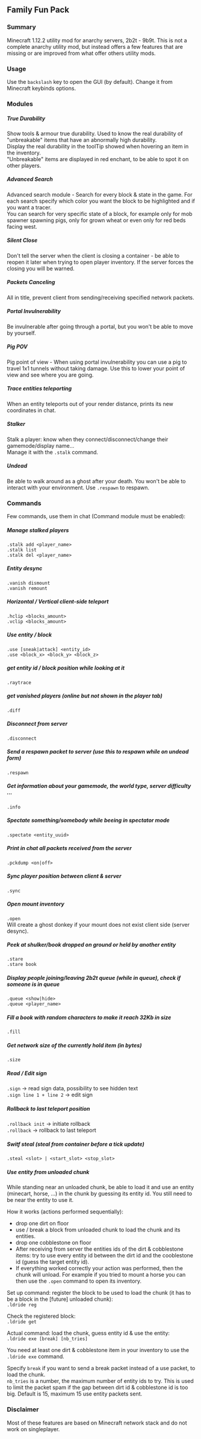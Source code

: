 ## Family Fun Pack

### Summary

Minecraft 1.12.2 utility mod for anarchy servers, 2b2t - 9b9t. This is not a complete anarchy utility mod, but instead offers a few features that are missing or are improved from what offer others utility mods.

### Usage
Use the ```backslash``` key to open the GUI (by default). Change it from Minecraft keybinds options.

### Modules

##### True Durability
Show tools & armour true durability. Used to know the real durability of "unbreakable" items that have an abnormally high durability.   
Display the real durability in the toolTip showed when hovering an item in the inventory.  
"Unbreakable" items are displayed in red enchant, to be able to spot it on other players.

##### Advanced Search
Advanced search module - Search for every block & state in the game. For each search specify which color you want the block to be highlighted and if you want a tracer.  
You can search for very specific state of a block, for example only for mob spawner spawning pigs, only for grown wheat or even only for red beds facing west.

##### Silent Close
Don't tell the server when the client is closing a container - be able to reopen it later when trying to open player inventory. If the server forces the closing you will be warned.

##### Packets Canceling
All in title, prevent client from sending/receiving specified network packets.

##### Portal Invulnerability
Be invulnerable after going through a portal, but you won't be able to move by yourself.

##### Pig POV
Pig point of view -  When using portal invulnerability you can use a pig to travel 1x1 tunnels without taking damage. Use this to lower your point of view and see where you are going.

##### Trace entities teleporting
When an entity teleports out of your render distance, prints its new coordinates in chat.

##### Stalker
Stalk a player: know when they connect/disconnect/change their gamemode/display name...  
Manage it with the ```.stalk``` command.

##### Undead
Be able to walk around as a ghost after your death. You won't be able to interact with your environment. Use ```.respawn``` to respawn.

### Commands
Few commands, use them in chat (Command module must be enabled):
##### Manage stalked players
```.stalk add <player_name>```  
```.stalk list```  
```.stalk del <player_name>```

##### Entity desync
```.vanish dismount```  
```.vanish remount```  

##### Horizontal / Vertical client-side teleport
```.hclip <blocks_amount>```  
```.vclip <blocks_amount>```

##### Use entity / block
```.use [sneak|attack] <entity_id>```  
```.use <block_x> <block_y> <block_z>```

##### get entity id / block position while looking at it
```.raytrace```

##### get vanished players (online but not shown in the player tab)
```.diff```

##### Disconnect from server
```.disconnect```

##### Send a respawn packet to server (use this to respawn while on undead form)
```.respawn```

##### Get information about your gamemode, the world type, server difficulty ...
```.info```

##### Spectate something/somebody while beeing in spectator mode
```.spectate <entity_uuid>```

##### Print in chat all packets received from the server
```.pckdump <on|off>```

##### Sync player position between client & server
```.sync```

##### Open mount inventory
```.open```  
Will create a ghost donkey if your mount does not exist client side (server desync).

##### Peek at shulker/book dropped on ground or held by another entity
```.stare```  
```.stare book```

##### Display people joining/leaving 2b2t queue (while in queue), check if someone is in queue
```.queue <show|hide>```  
```.queue <player_name>```

##### Fill a book with random characters to make it reach 32Kb in size
```.fill```

##### Get network size of the currently hold item (in bytes)
```.size```

##### Read / Edit sign
```.sign``` -> read sign data, possibility to see hidden text  
```.sign line 1 + line 2``` -> edit sign

##### Rollback to last teleport position
```.rollback init``` -> initiate rollback  
```.rollback``` -> rollback to last teleport

##### Switf steal (steal from container before a tick update)
```.steal <slot> | <start_slot> <stop_slot>```

##### Use entity from unloaded chunk
While standing near an unloaded chunk, be able to load it and use an entity (minecart, horse, ...) in the chunk by guessing its entity id. You still need to be near the entity to use it.

How it works (actions performed sequentially):
 - drop one dirt on floor
 - use / break a block from unloaded chunk to load the chunk and its entities.
 - drop one cobblestone on floor
 - After receiving from server the entities ids of the dirt & cobblestone items: try to use every entity id between the dirt id and the cooblestone id (guess the target entity id).
 - If everything worked correctly your action was performed, then the chunk will unload. For example if you tried to mount a horse you can then use the ```.open``` command to open its inventory.

Set up command: register the block to be used to load the chunk (it has to be a block in the [future] unloaded chunk):  
```.ldride reg```

Check the registered block:  
```.ldride get```

Actual command: load the chunk, guess entity id & use the entity:  
```.ldride exe [break] [nb_tries]```

You need at least one dirt & cobblestone item in your inventory to use the ```.ldride exe``` command.

Specify ```break``` if you want to send a break packet instead of a use packet, to load the chunk.  
```nb_tries``` is a number, the maximum number of entity ids to try. This is used to limit the packet spam if the gap between dirt id & cobblestone id is too big. Default is 15, maximum 15 use entity packets sent.

### Disclaimer
Most of these features are based on Minecraft network stack and do not work on singleplayer.
